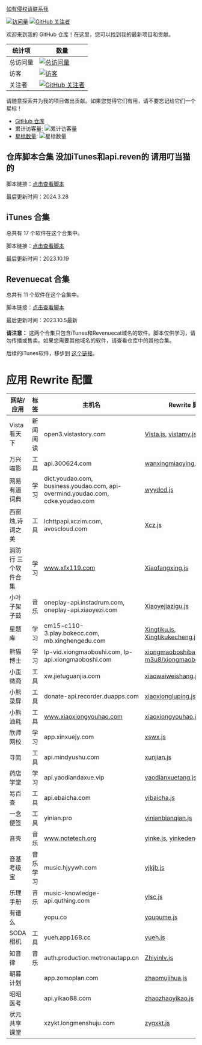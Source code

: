 [如有侵权请联系我](https://t.me/surv_u)

[![访问量](https://komarev.com/ghpvc/?username=Yu9191)](https://github.com/Yu9191)
[![GitHub 关注者](https://img.shields.io/github/followers/Yu9191?style=social)](https://github.com/Yu9191)

欢迎来到我的 GitHub 仓库！在这里，您可以找到我的最新项目和贡献。

| 统计项   | 数量                                                                 |
| -------- | -------------------------------------------------------------------- |
| 总访问量 | [![总访问量](https://komarev.com/ghpvc/?username=Yu9191)](https://github.com/Yu9191) |
| 访客     | [![访客](https://visitor-badge.glitch.me/badge?page_id=Yu9191.Yu9191)](https://github.com/Yu9191) |
| 关注者   | [![GitHub 关注者](https://img.shields.io/github/followers/Yu9191?style=social)](https://github.com/Yu9191) |

请随意探索并为我的项目做出贡献。如果您觉得它们有用，请不要忘记给它们一个星标！

- [GitHub 仓库](https://github.com/Yu9191)
- 累计访客量: ![累计访客量](https://profile-counter.glitch.me/Yu9191/count.svg)
- [星标数量](https://img.shields.io/github/stars/Yu9191/Rewrite?style=social): ![星标数量](https://img.shields.io/github/stars/Yu9191/Rewrite?style=social)

## 仓库脚本合集 没加iTunes和api.reven的 请用叮当猫的

脚本链接：[点击查看脚本](https://raw.githubusercontent.com/Yu9191/Rewrite/main/BabyScript.txt)

最后更新时间：2024.3.28

## iTunes 合集

总共有 17 个软件在这个合集中。

脚本链接：[点击查看脚本](https://raw.githubusercontent.com/Yu9191/Rewrite/main/iTunes.js)

最后更新时间：2023.10.19

## Revenuecat 合集

总共有 11 个软件在这个合集中。

脚本链接：[点击查看脚本](https://raw.githubusercontent.com/Yu9191/Rewrite/main/Revenuecat.js)

最后更新时间：2023.10.5最新

**请注意：** 这两个合集只包含iTunes和Revenuecat域名的软件。脚本仅供学习，请勿传播或售卖。如果您需要其他域名的软件，请查看仓库中的其他合集。

后续的iTunes软件，移步到 [这个链接](https://github.com/Yu9191/Rewrite/tree/main/itunes)。

# 应用 Rewrite 配置

| 网站/应用 | 标签 | 主机名 | Rewrite 脚本 |
|-----------|------|--------|--------------|
| Vista看天下 | 新闻阅读 | open3.vistastory.com | [Vista.js](https://raw.githubusercontent.com/Yu9191/Rewrite/main/Vista.js), [vistamy.js](https://raw.githubusercontent.com/Yu9191/Rewrite/main/vistamy.js), [vistavip.js](https://raw.githubusercontent.com/Yu9191/Rewrite/main/vistavip.js) |
| 万兴喵影 | 工具 | api.300624.com | [wanxingmiaoying.js](https://raw.githubusercontent.com/Yu9191/Rewrite/main/wanxingmiaoying.js) |
| 网易有道词典 | 学习 | dict.youdao.com, business.youdao.com, api-overmind.youdao.com, cdke.youdao.com | [wyydcd.js](https://raw.githubusercontent.com/Yu9191/Rewrite/main/wyydcd.js) |
| 西窗烛,诗词之美 | 工具 | lchttpapi.xczim.com, avoscloud.com | [Xcz.js](https://raw.githubusercontent.com/Yu9191/Rewrite/main/Xcz.js) |
| 消防行 三个软件合集 | 学习 | www.xfx119.com | [Xiaofangxing.js](https://raw.githubusercontent.com/Yu9191/Rewrite/main/Xiaofangxing.js) |
| 小叶子架子鼓 | 音乐 | oneplay-api.instadrum.com, oneplay-api.xiaoyezi.com | [Xiaoyejiazigu.js](https://raw.githubusercontent.com/Yu9191/Rewrite/main/Xiaoyejiazigu.js) |
| 星题库 | 学习 | cm15-c110-3.play.bokecc.com, mb.xinghengedu.com | [Xingtiku.js](https://raw.githubusercontent.com/Yu9191/Rewrite/main/Xingtiku.js), [Xingtikukecheng.js](https://raw.githubusercontent.com/Yu9191/Rewrite/main/Xingtikukecheng.js) |
| 熊猫博士 | 学习 | lp-vid.xiongmaoboshi.com, lp-api.xiongmaoboshi.com | [xiongmaoboshibaike.js](https://raw.githubusercontent.com/Yu9191/Rewrite/main/xiongmaoboshibaike.js), [m3u8/xiongmaoboshibaike.js](https://raw.githubusercontent.com/Yu9191/Rewrite/main/m3u8/xiongmaoboshibaike.js) |
| 小歪微商 | 工具 | xw.jietuguanjia.com | [xiaowaiweishang.js](https://raw.githubusercontent.com/Yu9191/Rewrite/main/xiaowaiweishang.js) |
| 小熊录屏 | 工具 | donate-api.recorder.duapps.com | [xiaoxiongluping.js](https://raw.githubusercontent.com/Yu9191/Rewrite/main/xiaoxiongluping.js) |
| 小熊油耗 | 工具 | www.xiaoxiongyouhao.com | [xiaoxiongyouhao.js](https://raw.githubusercontent.com/Yu9191/Rewrite/main/xiaoxiongyouhao.js) |
| 欣师网校 | 学习 | app.xinxuejy.com | [xswx.js](https://raw.githubusercontent.com/Yu9191/Rewrite/main/xswx.js) |
| 寻简 | 工具 | api.mindyushu.com | [xunjian.js](https://raw.githubusercontent.com/Yu9191/Rewrite/main/xunjian.js) |
| 药店学堂 | 学习 | api.yaodiandaxue.vip | [yaodianxuetang.js](https://raw.githubusercontent.com/Yu9191/Rewrite/main/yaodianxuetang.js) |
| 易百查 | 工具 | api.ebaicha.com | [yibaicha.js](https://raw.githubusercontent.com/Yu9191/Rewrite/main/yibaicha.js) |
| 一念便签 | 工具 | yinian.pro | [yinianbianqian.js](https://raw.githubusercontent.com/Yu9191/Rewrite/main/yinianbianqian.js) |
| 音壳 | 音乐 | www.notetech.org | [yinke.js](https://raw.githubusercontent.com/Yu9191/Rewrite/main/yinke.js), [yinkedengji.js](https://raw.githubusercontent.com/Yu9191/Rewrite/main/yinkedengji.js) |
| 音基考级宝 | 音乐学习 | music.hjyywh.com | [yjkjb.js](https://raw.githubusercontent.com/Yu9191/Rewrite/main/yjkjb.js) |
| 乐理手册 | 音乐 | music-knowledge-api.quthing.com | [ylsc.js](https://raw.githubusercontent.com/Yu9191/Rewrite/main/ylsc.js) |
| 有谱么 |  | yopu.co | [youpume.js](https://raw.githubusercontent.com/Yu9191/Rewrite/main/youpume.js) |
| SODA相机 | 工具 | yueh.app168.cc | [yueh.js](https://raw.githubusercontent.com/Yu9191/Rewrite/main/yueh.js) |
| 知音律 | 音乐 | auth.production.metronautapp.cn | [Zhiyinlv.js](https://raw.githubusercontent.com/Yu9191/Rewrite/main/Zhiyinlv.js) |
| 朝暮计划 |  | app.zomoplan.com | [zhaomujihua.js](https://raw.githubusercontent.com/Yu9191/Rewrite/main/zhaomujihua.js) |
| 昭昭医考 |  | api.yikao88.com | [zhaozhaoyikao.js](https://raw.githubusercontent.com/Yu9191/Rewrite/main/zhaozhaoyikao.js) |
| 状元共享课堂 |  | xzykt.longmenshuju.com | [zygxkt.js](https://raw.githubusercontent.com/Yu9191/Rewrite/main/zygxkt.js) |


